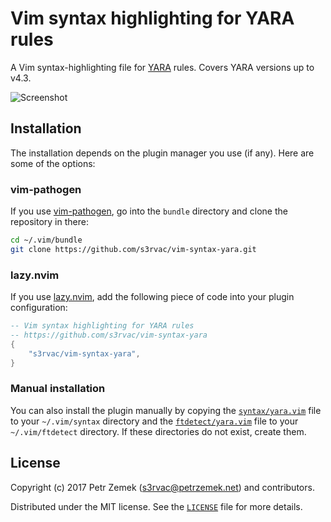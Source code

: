 # Vim syntax highlighting for YARA rules

A Vim syntax-highlighting file for [YARA](https://virustotal.github.io/yara/)
rules. Covers YARA versions up to v4.3.

![Screenshot](screenshot.png "Syntax highlighting in action.")

## Installation

The installation depends on the plugin manager you use (if any). Here are some of the options:

### vim-pathogen

If you use [vim-pathogen](https://github.com/tpope/vim-pathogen), go into the
`bundle` directory and clone the repository in there:
```bash
cd ~/.vim/bundle
git clone https://github.com/s3rvac/vim-syntax-yara.git
```

### lazy.nvim

If you use [lazy.nvim](https://github.com/folke/lazy.nvim), add the following
piece of code into your plugin configuration:
```lua
-- Vim syntax highlighting for YARA rules
-- https://github.com/s3rvac/vim-syntax-yara
{
    "s3rvac/vim-syntax-yara",
}
```

### Manual installation

You can also install the plugin manually by copying the
[`syntax/yara.vim`](https://raw.githubusercontent.com/s3rvac/vim-syntax-yara/master/syntax/yara.vim)
file to your `~/.vim/syntax` directory and the
[`ftdetect/yara.vim`](https://raw.githubusercontent.com/s3rvac/vim-syntax-yara/master/ftdetect/yara.vim)
file to your `~/.vim/ftdetect` directory. If these directories do not exist,
create them.

## License

Copyright (c) 2017 Petr Zemek (s3rvac@petrzemek.net) and contributors.

Distributed under the MIT license. See the
[`LICENSE`](https://github.com/s3rvac/vim-syntax-yara/blob/master/LICENSE)
file for more details.
